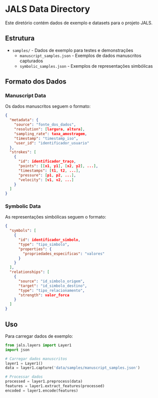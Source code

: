 # JALS Data Directory

Este diretório contém dados de exemplo e datasets para o projeto JALS.

## Estrutura

- `samples/` - Dados de exemplo para testes e demonstrações
  - `manuscript_samples.json` - Exemplos de dados manuscritos capturados
  - `symbolic_samples.json` - Exemplos de representações simbólicas

## Formato dos Dados

### Manuscript Data
Os dados manuscritos seguem o formato:
```json
{
  "metadata": {
    "source": "fonte_dos_dados",
    "resolution": [largura, altura],
    "sampling_rate": taxa_amostragem,
    "timestamp": "timestamp_iso",
    "user_id": "identificador_usuario"
  },
  "strokes": [
    {
      "id": identificador_traço,
      "points": [[x1, y1], [x2, y2], ...],
      "timestamps": [t1, t2, ...],
      "pressure": [p1, p2, ...],
      "velocity": [v1, v2, ...]
    }
  ]
}
```

### Symbolic Data
As representações simbólicas seguem o formato:
```json
{
  "symbols": [
    {
      "id": identificador_simbolo,
      "type": "tipo_simbolo",
      "properties": {
        "propriedades_especificas": "valores"
      }
    }
  ],
  "relationships": [
    {
      "source": "id_simbolo_origem",
      "target": "id_simbolo_destino",
      "type": "tipo_relacionamento",
      "strength": valor_forca
    }
  ]
}
```

## Uso

Para carregar dados de exemplo:

```python
from jals.layers import Layer1
import json

# Carregar dados manuscritos
layer1 = Layer1()
data = layer1.capture('data/samples/manuscript_samples.json')

# Processar dados
processed = layer1.preprocess(data)
features = layer1.extract_features(processed)
encoded = layer1.encode(features)
```